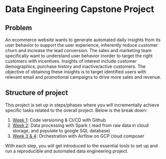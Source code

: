 # Data Engineering Capstone Project

## Problem

An ecommerce website wants to generate automated daily insights from its user behavior to support the user experience, inherently reduce customer churn and increase the lead conversion. The sales and marketing team specifically want to understand user behavior inorder to target the right customers with incentives. Insights of interest include  customer demographics, purchase history and inactive/active customers.  The objective of obtaining these insights is to target identified users with relevant email and promotional campaigns to drive more sales and revenue.

## Structure of project

This project is set up in steps/phases where you will incrementally achieve specific tasks related to the overall project. Below is the break down:

1. [Week 1](Week-1): Code versioning & CI/CD with Github
2. [Week 2](Week-2): Data processing with Spark ( read from raw data in cloud storage, and populate to google SQL database)
3. [Week 3 & 4](Week-3-&-4): Orchestration with Airflow on GCP cloud composer

With each step, you will get introduced to the essential tools to set up and run a reproducible and automated data engineering project.